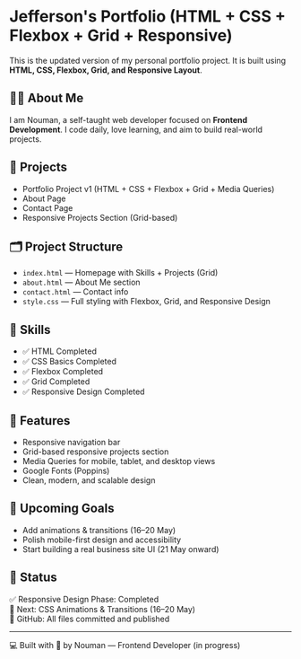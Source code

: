 
# Jefferson's Portfolio (HTML + CSS + Flexbox + Grid + Responsive)

This is the updated version of my personal portfolio project. It is built using **HTML, CSS, Flexbox, Grid, and Responsive Layout**.

## 👨‍💻 About Me

I am Nouman, a self-taught web developer focused on **Frontend Development**. I code daily, love learning, and aim to build real-world projects.

## 🧩 Projects

- Portfolio Project v1 (HTML + CSS + Flexbox + Grid + Media Queries)
- About Page
- Contact Page
- Responsive Projects Section (Grid-based)

## 🗂️ Project Structure

- `index.html` — Homepage with Skills + Projects (Grid)
- `about.html` — About Me section
- `contact.html` — Contact info
- `style.css` — Full styling with Flexbox, Grid, and Responsive Design

## 🎯 Skills

- ✅ HTML Completed
- ✅ CSS Basics Completed
- ✅ Flexbox Completed
- ✅ Grid Completed
- ✅ Responsive Design Completed

## 🚀 Features

- Responsive navigation bar
- Grid-based responsive projects section
- Media Queries for mobile, tablet, and desktop views
- Google Fonts (Poppins)
- Clean, modern, and scalable design

## 🔧 Upcoming Goals

- Add animations & transitions (16–20 May)
- Polish mobile-first design and accessibility
- Start building a real business site UI (21 May onward)

## 📌 Status

✅ Responsive Design Phase: Completed  
📅 Next: CSS Animations & Transitions (16–20 May)  
📁 GitHub: All files committed and published

---

💻 Built with 💙 by Nouman — Frontend Developer (in progress)
